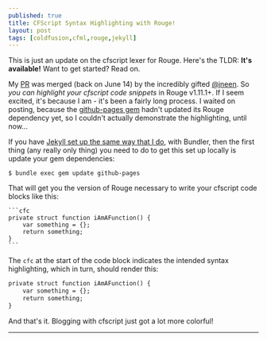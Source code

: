 ```yaml
---
published: true
title: CFScript Syntax Highlighting with Rouge!
layout: post
tags: [coldfusion,cfml,rouge,jekyll]
---
```

This is just an update on the cfscript lexer for Rouge. Here's the TLDR:  **It's available!** Want to get started? Read on.
<!--more-->

My [PR](https://github.com/jneen/rouge/pull/492) was merged (back on June 14) by the incredibly gifted [@jneen](https://github.com/jneen). So *you can highlight your cfscript code snippets* in Rouge v1.11.1+. If I seem excited, it's because I am - it's been a fairly long process. I waited on posting, because the [github-pages gem](https://github.com/github/pages-gem) hadn't updated its Rouge dependency yet, so I couldn't actually demonstrate the highlighting, until now...

If you have [Jekyll set up the same way that I do](/2016/02/24/getting-started-with-jekyll-part-3.html), with Bundler, then the first thing (any really only thing) you need to do to get this set up locally is update your gem dependencies:

```shell_session
$ bundle exec gem update github-pages
``` 
That will get you the version of Rouge necessary to write your cfscript code blocks like this:

~~~text
```cfc
private struct function iAmAFunction() {
	var something = {};
	return something;
}
```
~~~
The `cfc` at the start of the code block indicates the intended syntax highlighting, which in turn, should render this:

```cfc
private struct function iAmAFunction() {
	var something = {};
	return something;
}
```
And that's it. Blogging with cfscript just got a lot more colorful! 

<hr />